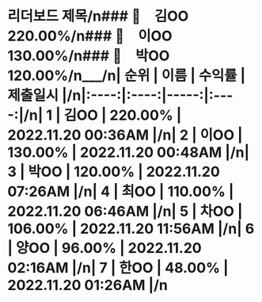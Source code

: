 # 리더보드 제목/n### 🥇　김OO　　　220.00%/n### 🥈　이OO　　　130.00%/n### 🥉　박OO　　　120.00%/n___/n| 순위 | 이름 | 수익률 | 제출일시 |/n|:----:|:----:|-----:|:----:|/n| 1 | 김OO | 220.00% | 2022.11.20 00:36AM |/n| 2 | 이OO | 130.00% | 2022.11.20 00:48AM |/n| 3 | 박OO | 120.00% | 2022.11.20 07:26AM |/n| 4 | 최OO | 110.00% | 2022.11.20 06:46AM |/n| 5 | 차OO | 106.00% | 2022.11.20 11:56AM |/n| 6 | 양OO | 96.00% | 2022.11.20 02:16AM |/n| 7 | 한OO | 48.00% | 2022.11.20 01:26AM |/n